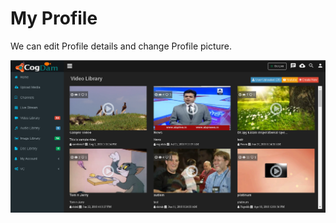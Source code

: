 # My Profile

We can edit Profile details and change Profile picture.

![](../.gitbook/assets/image%20%28181%29.png)

